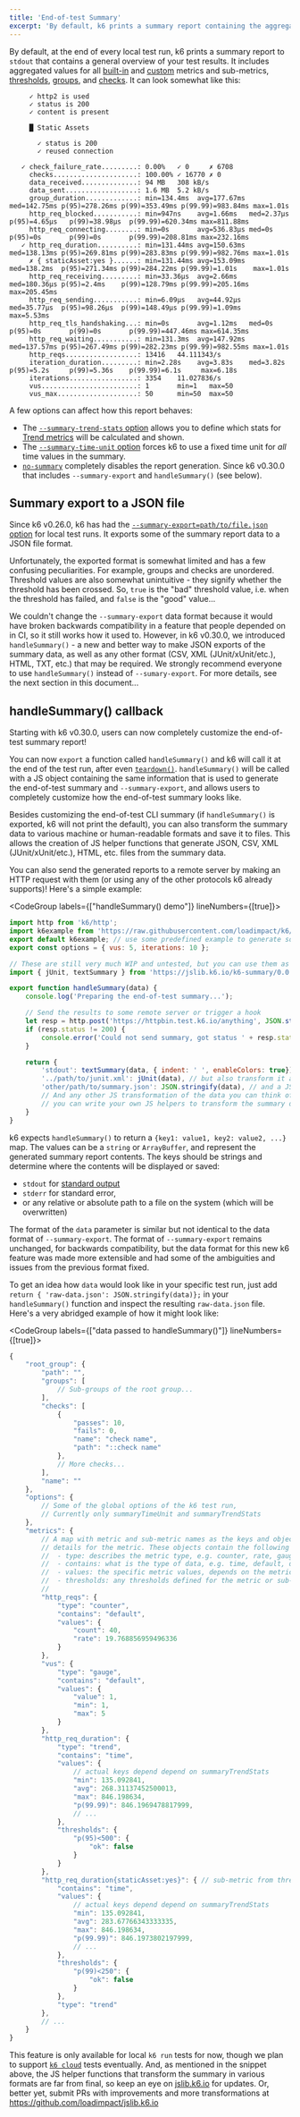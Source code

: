 ```yaml
---
title: 'End-of-test Summary'
excerpt: 'By default, k6 prints a summary report containing the aggregated results at the end of the test. Since k6 v0.30.0, the new `handleSummary() callback allows the report to be completely customized, including the generation and saving of JSON, HTML, XML (e.g. JUnit), etc. reports to files.'
---
```


By default, at the end of every local test run, k6 prints a summary report to `stdout` that contains a general overview of your test results. It includes aggregated values for all [built-in](/using-k6/metrics#built-in-metrics) and [custom](/using-k6/metrics#custom-metrics) metrics and sub-metrics, [thresholds](/using-k6/thresholds), [groups](/using-k6/tags-and-groups#groups), and [checks](/using-k6/checks). It can look somewhat like this:

<CodeGroup labels={[]}>

```
     ✓ http2 is used
     ✓ status is 200
     ✓ content is present

     █ Static Assets

       ✓ status is 200
       ✓ reused connection

   ✓ check_failure_rate.........: 0.00%   ✓ 0     ✗ 6708
     checks.....................: 100.00% ✓ 16770 ✗ 0
     data_received..............: 94 MB   308 kB/s
     data_sent..................: 1.6 MB  5.2 kB/s
     group_duration.............: min=134.4ms  avg=177.67ms med=142.75ms p(95)=278.26ms p(99)=353.49ms p(99.99)=983.84ms max=1.01s
     http_req_blocked...........: min=947ns    avg=1.66ms   med=2.37µs   p(95)=4.65µs   p(99)=38.98µs  p(99.99)=620.34ms max=811.88ms
     http_req_connecting........: min=0s       avg=536.83µs med=0s       p(95)=0s       p(99)=0s       p(99.99)=208.81ms max=232.16ms
   ✓ http_req_duration..........: min=131.44ms avg=150.63ms med=138.13ms p(95)=269.81ms p(99)=283.83ms p(99.99)=982.76ms max=1.01s
     ✗ { staticAsset:yes }......: min=131.44ms avg=153.09ms med=138.2ms  p(95)=271.34ms p(99)=284.22ms p(99.99)=1.01s    max=1.01s
     http_req_receiving.........: min=33.36µs  avg=2.66ms   med=180.36µs p(95)=2.4ms    p(99)=128.79ms p(99.99)=205.16ms max=205.45ms
     http_req_sending...........: min=6.09µs   avg=44.92µs  med=35.77µs  p(95)=98.26µs  p(99)=148.49µs p(99.99)=1.09ms   max=5.53ms
     http_req_tls_handshaking...: min=0s       avg=1.12ms   med=0s       p(95)=0s       p(99)=0s       p(99.99)=447.46ms max=614.35ms
     http_req_waiting...........: min=131.3ms  avg=147.92ms med=137.57ms p(95)=267.49ms p(99)=282.23ms p(99.99)=982.55ms max=1.01s
     http_reqs..................: 13416   44.111343/s
     iteration_duration.........: min=2.28s    avg=3.83s    med=3.82s    p(95)=5.2s     p(99)=5.36s    p(99.99)=6.1s     max=6.18s
     iterations.................: 3354    11.027836/s
     vus........................: 1       min=1   max=50
     vus_max....................: 50      min=50  max=50
```

</CodeGroup>

A few options can affect how this report behaves:
- The [`--summary-trend-stats` option](/using-k6/options#summary-trend-stats) allows you to define which stats for [Trend metrics](/javascript-api/k6-metrics/trend) will be calculated and shown.
- The [`--summary-time-unit` option](/using-k6/options#summary-time-unit) forces k6 to use a fixed time unit for _all_ time values in the summary.
- [`no-summary`](/using-k6/options#no-summary) completely disables the report generation. Since k6 v0.30.0 that includes `--summary-export` and `handleSummary()` (see below).

## Summary export to a JSON file

Since k6 v0.26.0, k6 has had the [`--summary-export=path/to/file.json` option](/using-k6/options#summary-export) for local test runs. It exports some of the summary report data to a JSON file format.

Unfortunately, the exported format is somewhat limited and has a few confusing peculiarities. For example, groups and checks are unordered. Threshold values are also somewhat unintuitive - they signify whether the threshold has been crossed. So, `true` is the "bad" threshold value, i.e. when the threshold has failed, and `false` is the "good" value...

We couldn't change the `--summary-export` data format because it would have broken backwards compatibility in a feature that people depended on in CI, so it still works how it used to. However, in k6 v0.30.0, we introduced `handleSummary()` - a new and better way to make JSON exports of the summary data, as well as any other format (CSV, XML (JUnit/xUnit/etc.), HTML, TXT, etc.) that may be required. We strongly recommend everyone to use `handleSummary()` instead of `--sumary-export`. For more details, see the next section in this document...

## handleSummary() callback

Starting with k6 v0.30.0, users can now completely customize the end-of-test summary report!

You can now `export` a function called `handleSummary()` and k6 will call it at the end of the test run, after even [`teardown()`](/docs/using-k6/test-life-cycle#setup-and-teardown-stages). `handleSummary()` will be called with a JS object containing the same information that is used to generate the end-of-test summary and `--summary-export`, and allows users to completely customize how the end-of-test summary looks like.

Besides customizing the end-of-test CLI summary (if `handleSummary()` is exported, k6 will not print the default), you can also transform the summary data to various machine or human-readable formats and save it to files. This allows the creation of JS helper functions that generate JSON, CSV, XML (JUnit/xUnit/etc.), HTML, etc. files from the summary data.

You can also send the generated reports to a remote server by making an HTTP request with them (or using any of the other protocols k6 already supports)! Here's a simple example:


<CodeGroup labels={["handleSummary() demo"]} lineNumbers={[true]}>

```javascript
import http from 'k6/http';
import k6example from 'https://raw.githubusercontent.com/loadimpact/k6/master/samples/thresholds_readme_example.js';
export default k6example; // use some predefined example to generate some data
export const options = { vus: 5, iterations: 10 };

// These are still very much WIP and untested, but you can use them as is or write your own!
import { jUnit, textSummary } from 'https://jslib.k6.io/k6-summary/0.0.1/index.js';

export function handleSummary(data) {
    console.log('Preparing the end-of-test summary...');

    // Send the results to some remote server or trigger a hook
    let resp = http.post('https://httpbin.test.k6.io/anything', JSON.stringify(data));
    if (resp.status != 200) {
        console.error('Could not send summary, got status ' + resp.status);
    }

    return {
        'stdout': textSummary(data, { indent: ' ', enableColors: true}), // Show the text summary to stdout...
        '../path/to/junit.xml': jUnit(data), // but also transform it and save it as a JUnit XML...
        'other/path/to/summary.json': JSON.stringify(data), // and a JSON with all the details...
        // And any other JS transformation of the data you can think of,
        // you can write your own JS helpers to transform the summary data however you like!
    }
}
```

</CodeGroup>


k6 expects `handleSummary()` to return a `{key1: value1, key2: value2, ...}` map. The values can be a `string` or `ArrayBuffer`, and represent the generated summary report contents. The keys should be strings and determine where the contents will be displayed or saved:
- `stdout` for [standard output](https://en.wikipedia.org/wiki/Standard_streams)
- `stderr` for standard error,
- or any relative or absolute path to a file on the system (which will be overwritten)

The format of the `data` parameter is similar but not identical to the data format of `--summary-export`. The format of `--summary-export` remains unchanged, for backwards compatibility, but the data format for this new k6 feature was made more extensible and had some of the ambiguities and issues from the previous format fixed.

To get an idea how `data` would look like in your specific test run, just add `return { 'raw-data.json': JSON.stringify(data)};` in your `handleSummary()` function and inspect the resulting `raw-data.json` file. Here's a very abridged example of how it might look like:

<CodeGroup labels={["data passed to handleSummary()"]} lineNumbers={[true]}>

```javascript
{
    "root_group": {
        "path": "",
        "groups": [
            // Sub-groups of the root group...
        ],
        "checks": [
            {
                "passes": 10,
                "fails": 0,
                "name": "check name",
                "path": "::check name"
            },
            // More checks...
        ],
        "name": ""
    },
    "options": {
        // Some of the global options of the k6 test run,
        // Currently only summaryTimeUnit and summaryTrendStats
    },
    "metrics": {
        // A map with metric and sub-metric names as the keys and objects with
        // details for the metric. These objects contain the following keys:
        //  - type: describes the metric type, e.g. counter, rate, gauge, trend
        //  - contains: what is the type of data, e.g. time, default, data
        //  - values: the specific metric values, depends on the metric type
        //  - thresholds: any thresholds defined for the metric or sub-metric
        //
        "http_reqs": {
            "type": "counter",
            "contains": "default",
            "values": {
                "count": 40,
                "rate": 19.768856959496336
            }
        },
        "vus": {
            "type": "gauge",
            "contains": "default",
            "values": {
                "value": 1,
                "min": 1,
                "max": 5
            }
        },
        "http_req_duration": {
            "type": "trend",
            "contains": "time",
            "values": {
                // actual keys depend depend on summaryTrendStats
                "min": 135.092841,
                "avg": 268.31137452500013,
                "max": 846.198634,
                "p(99.99)": 846.1969478817999,
                // ...
            },
            "thresholds": {
                "p(95)<500": {
                    "ok": false
                }
            }
        },
        "http_req_duration{staticAsset:yes}": { // sub-metric from threshold
            "contains": "time",
            "values": {
                // actual keys depend depend on summaryTrendStats
                "min": 135.092841,
                "avg": 283.67766343333335,
                "max": 846.198634,
                "p(99.99)": 846.1973802197999,
                // ...
            },
            "thresholds": {
                "p(99)<250": {
                    "ok": false
                }
            },
            "type": "trend"
        },
        // ...
    }
}
```

</CodeGroup>

This feature is only available for local `k6 run` tests for now, though we plan to support [`k6 cloud`](https://k6.io/docs/cloud) tests eventually. And, as mentioned in the snippet above, the JS helper functions that transform the summary in various formats are far from final, so keep an eye on [jslib.k6.io](https://jslib.k6.io/) for updates. Or, better yet, submit PRs with improvements and more transformations at https://github.com/loadimpact/jslib.k6.io

